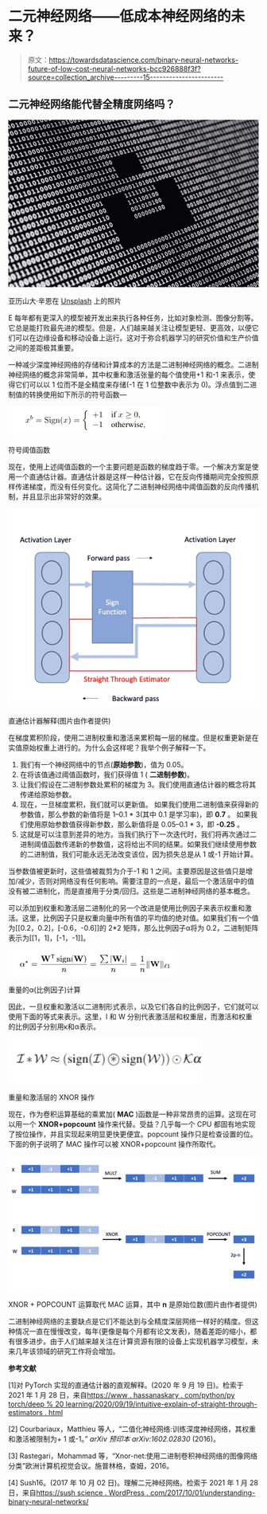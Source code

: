 # 二元神经网络——低成本神经网络的未来？

> 原文：<https://towardsdatascience.com/binary-neural-networks-future-of-low-cost-neural-networks-bcc926888f3f?source=collection_archive---------15----------------------->

## 二元神经网络能代替全精度网络吗？

![](img/c8bc7f4125a8a619c4749a050f2a1e66.png)

亚历山大·辛恩在 [Unsplash](https://unsplash.com?utm_source=medium&utm_medium=referral) 上的照片

E 每年都有更深入的模型被开发出来执行各种任务，比如对象检测、图像分割等。它总是能打败最先进的模型。但是，人们越来越关注让模型更轻、更高效，以便它们可以在边缘设备和移动设备上运行。这对于弥合机器学习的研究价值和生产价值之间的差距极其重要。

一种减少深度神经网络的存储和计算成本的方法是二进制神经网络的概念。二进制神经网络的概念非常简单，其中权重和激活张量的每个值使用+1 和-1 来表示，使得它们可以以 1 位而不是全精度来存储(-1 在 1 位整数中表示为 0)。浮点值到二进制值的转换使用如下所示的符号函数—

![](img/1df618a2111203bd3ed242a224573d7c.png)

符号阈值函数

现在，使用上述阈值函数的一个主要问题是函数的梯度趋于零。一个解决方案是使用一个直通估计器。直通估计器是这样一种估计器，它在反向传播期间完全按照原样传递梯度，而没有任何变化。这简化了二进制神经网络中阈值函数的反向传播机制，并且显示出非常好的效果。

![](img/43e8c6f5beae32bf3dff57e8b7c850a7.png)

直通估计器解释(图片由作者提供)

在梯度累积阶段，使用二进制权重和激活来累积每一层的梯度。但是权重更新是在实值原始权重上进行的。为什么会这样呢？我举个例子解释一下。

1.  我们有一个神经网络中的节点(**原始参数**)，值为 0.05。
2.  在将该值通过阈值函数时，我们获得值 1 ( **二进制参数**)。
3.  让我们假设在二进制参数处累积的梯度为 3。我们使用直通估计器的概念将其传递给原始参数。
4.  现在，一旦梯度累积，我们就可以更新值。
    如果我们使用二进制值来获得新的参数值，那么参数的新值将是 1–0.1 * 3(其中 0.1 是学习率)，即 **0.7** 。
    如果我们使用原始参数值获得新参数，那么新值将是 0.05–0.1 * 3，即 **-0.25** 。
5.  这就是可以注意到差异的地方。当我们执行下一次迭代时，我们将再次通过二进制阈值函数传递新的参数值，这将给出不同的结果。如果我们继续使用参数的二进制值，我们可能永远无法改变该位，因为损失总是从 1 或-1 开始计算。

当参数值被更新时，这些值被裁剪为介于-1 和 1 之间。主要原因是这些值只是增加/减少，否则对网络没有任何影响。需要注意的一点是，最后一个激活层中的值没有被二进制化，而是直接用于分类/回归。这些是二进制神经网络的基本概念。

可以添加到权重和激活层二进制化的另一个改进是使用比例因子来表示权重和激活。这里，比例因子只是权重向量中所有值的平均值的绝对值。如果我们有一个值为[[0.2，0.2]，[-0.6，-0.6]]的 2*2 矩阵，那么比例因子α将为 0.2，二进制矩阵表示为[[1，1]，[-1，-1]]。

![](img/17ec6ab77396de2b877c87483340c4b0.png)

重量的α(比例因子)计算

因此，一旦权重和激活以二进制形式表示，以及它们各自的比例因子，它们就可以使用下面的等式来表示。这里，I 和 W 分别代表激活层和权重层，而激活和权重的比例因子分别用κ和α表示。

![](img/7205580d59cc3830bedaf71061dbb1cd.png)

重量和激活层的 XNOR 操作

现在，作为卷积运算基础的乘累加( **MAC** )函数是一种非常昂贵的运算。这现在可以用一个 **XNOR+popcount** 操作来代替。受益？几乎每一个 CPU 都固有地实现了按位操作，并且实现起来明显更快更便宜。popcount 操作只是检查设置的位。下面的例子说明了 MAC 操作可以被 XNOR+popcount 操作所取代。

![](img/cf2541dc7e1367d84dfba56fbdd7ad01.png)

XNOR + POPCOUNT 运算取代 MAC 运算，其中 **n** 是原始位数(图片由作者提供)

二进制神经网络的主要缺点是它们不能达到与全精度深层网络一样好的精度。但这种情况一直在慢慢改变，每年(更像是每个月都有论文发表)，随着差距的缩小，都有很多进步。由于人们越来越关注在计算资源有限的设备上实现机器学习模型，未来几年该领域的研究工作将会增加。

**参考文献**

[1]对 PyTorch 实现的直通估计器的直观解释。(2020 年 9 月 19 日)。检索于 2021 年 1 月 28 日，来自[https://www . hassanaskary . com/python/py torch/deep % 20 learning/2020/09/19/intuitive-explain-of-straight-through-estimators . html](https://www.hassanaskary.com/python/pytorch/deep%20learning/2020/09/19/intuitive-explanation-of-straight-through-estimators.html)

[2] Courbariaux，Matthieu 等人，“二值化神经网络:训练深度神经网络，其权重和激活被限制为+ 1 或-1。” *arXiv 预印本 arXiv:1602.02830* (2016)。

[3] Rastegari，Mohammad 等，“Xnor-net:使用二进制卷积神经网络的图像网络分类”欧洲计算机视觉会议。施普林格，查姆，2016。

[4] Sush16。(2017 年 10 月 02 日)。理解二元神经网络。检索于 2021 年 1 月 28 日，来自[https://sush science . WordPress . com/2017/10/01/understanding-binary-neural-networks/](https://sushscience.wordpress.com/2017/10/01/understanding-binary-neural-networks/)